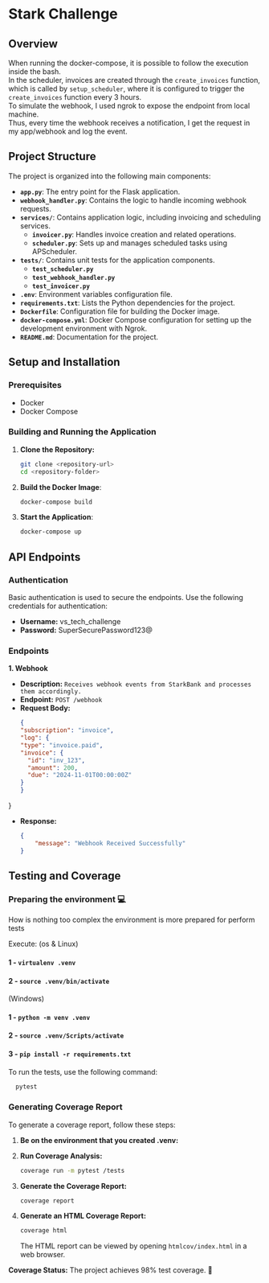 # Stark Challenge

## Overview

When running the docker-compose, it is possible to follow the execution inside the bash.  
In the scheduler, invoices are created through the `create_invoices` function, which is called by `setup_scheduler`, 
where it is configured to trigger the `create_invoices` function every 3 hours.  
To simulate the webhook, I used ngrok to expose the endpoint from local machine.  
Thus, every time the webhook receives a notification, I get the request in my app/webhook and log the event.

## Project Structure

The project is organized into the following main components:

- **`app.py`**: The entry point for the Flask application.
- **`webhook_handler.py`**: Contains the logic to handle incoming webhook requests.
- **`services/`**: Contains application logic, including invoicing and scheduling services.
  - **`invoicer.py`**: Handles invoice creation and related operations.
  - **`scheduler.py`**: Sets up and manages scheduled tasks using APScheduler.
- **`tests/`**: Contains unit tests for the application components.
  - **`test_scheduler.py`**
  - **`test_webhook_handler.py`**
  - **`test_invoicer.py`**
- **`.env`**: Environment variables configuration file.
- **`requirements.txt`**: Lists the Python dependencies for the project.
- **`Dockerfile`**: Configuration file for building the Docker image.
- **`docker-compose.yml`**: Docker Compose configuration for setting up the development environment with Ngrok.
- **`README.md`**: Documentation for the project.

## Setup and Installation

### Prerequisites

- Docker
- Docker Compose

### Building and Running the Application

1. **Clone the Repository:**
   ```bash
   git clone <repository-url>
   cd <repository-folder>

2. **Build the Docker Image**:
    
    ```bash
    docker-compose build
3. **Start the Application**:
    ```bash
    docker-compose up


## API Endpoints
### Authentication
Basic authentication is used to secure the endpoints. Use the following credentials for authentication:

- **Username:** vs_tech_challenge
- **Password:** SuperSecurePassword123@

### Endpoints
**1. Webhook**
- **Description:** ```Receives webhook events from StarkBank and processes them accordingly.```
- **Endpoint:** ```POST /webhook```
- **Request Body:**
    ```json
  {
  "subscription": "invoice",
  "log": {
    "type": "invoice.paid",
    "invoice": {
      "id": "inv_123",
      "amount": 200,
      "due": "2024-11-01T00:00:00Z"
    }
  }
}

- **Response:**
    ```json
    {
        "message": "Webhook Received Successfully"
    }
  
## Testing and Coverage

### Preparing the environment 💻
How is nothing too complex the environment is more prepared for perform tests

Execute:
(os & Linux)

#### 1 - `virtualenv .venv` 
#### 2 - `source .venv/bin/activate` 

(Windows)

#### 1 - `python -m venv .venv` 
#### 2 - `source .venv/Scripts/activate` 

#### 3 - `pip install -r requirements.txt` 


To run the tests, use the following command:
  ```bash
    pytest
  ```

### Generating Coverage Report

To generate a coverage report, follow these steps:

1. **Be on the environment that you created .venv:**


2. **Run Coverage Analysis:**

    ```bash
    coverage run -m pytest /tests
    ```

3. **Generate the Coverage Report:**

    ```bash
    coverage report
    ```

4. **Generate an HTML Coverage Report:**

    ```bash
    coverage html
    ```

    The HTML report can be viewed by opening `htmlcov/index.html` in a web browser.

**Coverage Status:** The project achieves 98% test coverage. 🎇
